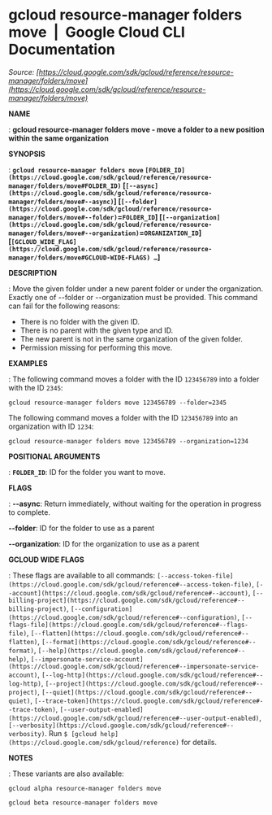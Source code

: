 # gcloud resource-manager folders move  |  Google Cloud CLI Documentation

*Source: [https://cloud.google.com/sdk/gcloud/reference/resource-manager/folders/move](https://cloud.google.com/sdk/gcloud/reference/resource-manager/folders/move)*

**NAME**

: **gcloud resource-manager folders move - move a folder to a new position within the same organization**

**SYNOPSIS**

: **`gcloud resource-manager folders move` `[FOLDER_ID](https://cloud.google.com/sdk/gcloud/reference/resource-manager/folders/move#FOLDER_ID)` [`[--async](https://cloud.google.com/sdk/gcloud/reference/resource-manager/folders/move#--async)`] [`[--folder](https://cloud.google.com/sdk/gcloud/reference/resource-manager/folders/move#--folder)`=`FOLDER_ID`] [`[--organization](https://cloud.google.com/sdk/gcloud/reference/resource-manager/folders/move#--organization)`=`ORGANIZATION_ID`] [`[GCLOUD_WIDE_FLAG](https://cloud.google.com/sdk/gcloud/reference/resource-manager/folders/move#GCLOUD-WIDE-FLAGS) …`]**

**DESCRIPTION**

: Move the given folder under a new parent folder or under the organization.
Exactly one of --folder or --organization must be provided.
This command can fail for the following reasons:

- There is no folder with the given ID.
- There is no parent with the given type and ID.
- The new parent is not in the same organization of the given folder.
- Permission missing for performing this move.

**EXAMPLES**

: The following command moves a folder with the ID `123456789` into a
folder with the ID `2345`:

```
gcloud resource-manager folders move 123456789 --folder=2345
```

The following command moves a folder with the ID `123456789` into an
organization with ID `1234`:

```
gcloud resource-manager folders move 123456789 --organization=1234
```

**POSITIONAL ARGUMENTS**

: **`FOLDER_ID`**:
ID for the folder you want to move.

**FLAGS**

: **--async**:
Return immediately, without waiting for the operation in progress to complete.

**--folder**:
ID for the folder to use as a parent

**--organization**:
ID for the organization to use as a parent

**GCLOUD WIDE FLAGS**

: These flags are available to all commands: `[--access-token-file](https://cloud.google.com/sdk/gcloud/reference#--access-token-file)`,
`[--account](https://cloud.google.com/sdk/gcloud/reference#--account)`, `[--billing-project](https://cloud.google.com/sdk/gcloud/reference#--billing-project)`,
`[--configuration](https://cloud.google.com/sdk/gcloud/reference#--configuration)`,
`[--flags-file](https://cloud.google.com/sdk/gcloud/reference#--flags-file)`,
`[--flatten](https://cloud.google.com/sdk/gcloud/reference#--flatten)`, `[--format](https://cloud.google.com/sdk/gcloud/reference#--format)`, `[--help](https://cloud.google.com/sdk/gcloud/reference#--help)`, `[--impersonate-service-account](https://cloud.google.com/sdk/gcloud/reference#--impersonate-service-account)`,
`[--log-http](https://cloud.google.com/sdk/gcloud/reference#--log-http)`,
`[--project](https://cloud.google.com/sdk/gcloud/reference#--project)`, `[--quiet](https://cloud.google.com/sdk/gcloud/reference#--quiet)`, `[--trace-token](https://cloud.google.com/sdk/gcloud/reference#--trace-token)`, `[--user-output-enabled](https://cloud.google.com/sdk/gcloud/reference#--user-output-enabled)`,
`[--verbosity](https://cloud.google.com/sdk/gcloud/reference#--verbosity)`.
Run `$ [gcloud help](https://cloud.google.com/sdk/gcloud/reference)` for details.

**NOTES**

: These variants are also available:

```
gcloud alpha resource-manager folders move
```

```
gcloud beta resource-manager folders move
```